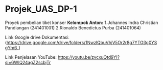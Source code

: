# Projek_UAS_DP-1
Proyek pembelian tiket konser
**Kelompok Anton:**
1.Johannes Indra Christian Pandiangan (241401001)
2.Rionaldo Benedictus Purba (241401064)

Link Google drive Dokumentasi:
(https://drive.google.com/drive/folders/1NwzlQbuVhjV5Or2r8g7YTO3g0YSgYm6_)

Link Penjelasan YouTube:
https://youtu.be/zvcxuQtd9YI?si=6WIQ24agZ2scbjTr
